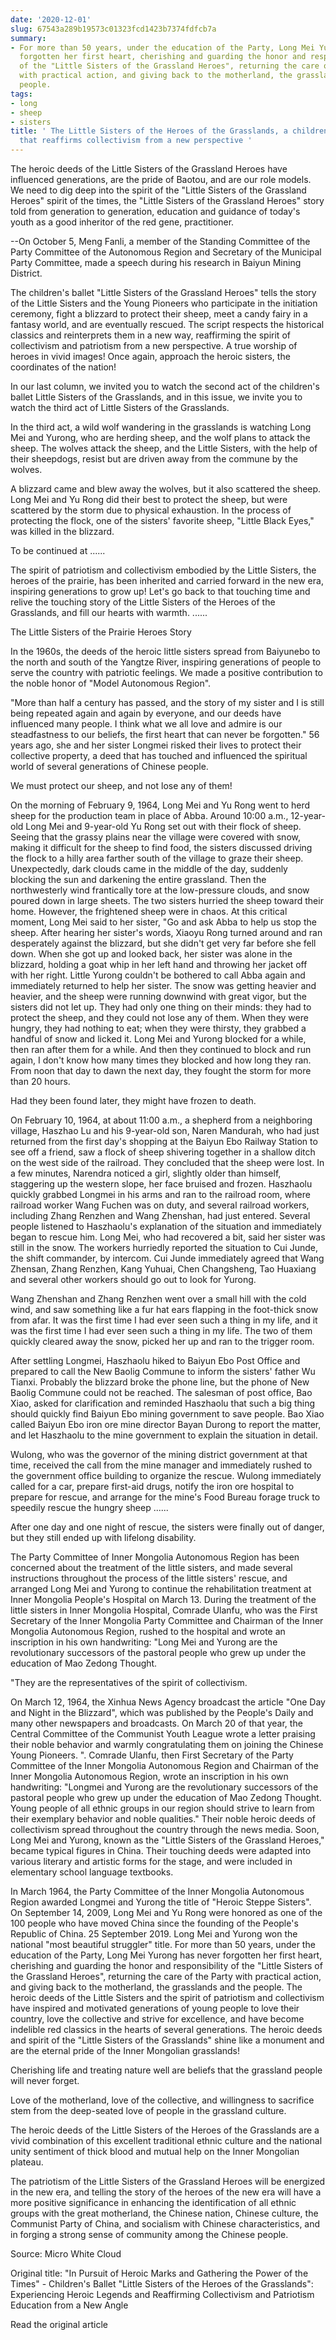 ```yaml
---
date: '2020-12-01'
slug: 67543a289b19573c01323fcd1423b7374fdfcb7a
summary:
- For more than 50 years, under the education of the Party, Long Mei Yurong has never
  forgotten her first heart, cherishing and guarding the honor and responsibility
  of the "Little Sisters of the Grassland Heroes", returning the care of the Party
  with practical action, and giving back to the motherland, the grasslands and the
  people.
tags:
- long
- sheep
- sisters
title: ' The Little Sisters of the Heroes of the Grasslands, a children''s ballet
  that reaffirms collectivism from a new perspective '
---
```


 The heroic deeds of the Little Sisters of the Grassland Heroes have influenced generations, are the pride of Baotou, and are our role models. We need to dig deep into the spirit of the "Little Sisters of the Grassland Heroes" spirit of the times, the "Little Sisters of the Grassland Heroes" story told from generation to generation, education and guidance of today's youth as a good inheritor of the red gene, practitioner.

--On October 5, Meng Fanli, a member of the Standing Committee of the Party Committee of the Autonomous Region and Secretary of the Municipal Party Committee, made a speech during his research in Baiyun Mining District.

The children's ballet "Little Sisters of the Grassland Heroes" tells the story of the Little Sisters and the Young Pioneers who participate in the initiation ceremony, fight a blizzard to protect their sheep, meet a candy fairy in a fantasy world, and are eventually rescued. The script respects the historical classics and reinterprets them in a new way, reaffirming the spirit of collectivism and patriotism from a new perspective. A true worship of heroes in vivid images! Once again, approach the heroic sisters, the coordinates of the nation!

In our last column, we invited you to watch the second act of the children's ballet Little Sisters of the Grasslands, and in this issue, we invite you to watch the third act of Little Sisters of the Grasslands.

In the third act, a wild wolf wandering in the grasslands is watching Long Mei and Yurong, who are herding sheep, and the wolf plans to attack the sheep. The wolves attack the sheep, and the Little Sisters, with the help of their sheepdogs, resist but are driven away from the commune by the wolves.

A blizzard came and blew away the wolves, but it also scattered the sheep. Long Mei and Yu Rong did their best to protect the sheep, but were scattered by the storm due to physical exhaustion. In the process of protecting the flock, one of the sisters' favorite sheep, "Little Black Eyes," was killed in the blizzard.

To be continued at ......

The spirit of patriotism and collectivism embodied by the Little Sisters, the heroes of the prairie, has been inherited and carried forward in the new era, inspiring generations to grow up! Let's go back to that touching time and relive the touching story of the Little Sisters of the Heroes of the Grasslands, and fill our hearts with warmth. ......

The Little Sisters of the Prairie Heroes Story

In the 1960s, the deeds of the heroic little sisters spread from Baiyunebo to the north and south of the Yangtze River, inspiring generations of people to serve the country with patriotic feelings. We made a positive contribution to the noble honor of "Model Autonomous Region".

"More than half a century has passed, and the story of my sister and I is still being repeated again and again by everyone, and our deeds have influenced many people. I think what we all love and admire is our steadfastness to our beliefs, the first heart that can never be forgotten." 56 years ago, she and her sister Longmei risked their lives to protect their collective property, a deed that has touched and influenced the spiritual world of several generations of Chinese people.

We must protect our sheep, and not lose any of them!

On the morning of February 9, 1964, Long Mei and Yu Rong went to herd sheep for the production team in place of Abba. Around 10:00 a.m., 12-year-old Long Mei and 9-year-old Yu Rong set out with their flock of sheep. Seeing that the grassy plains near the village were covered with snow, making it difficult for the sheep to find food, the sisters discussed driving the flock to a hilly area farther south of the village to graze their sheep. Unexpectedly, dark clouds came in the middle of the day, suddenly blocking the sun and darkening the entire grassland. Then the northwesterly wind frantically tore at the low-pressure clouds, and snow poured down in large sheets. The two sisters hurried the sheep toward their home. However, the frightened sheep were in chaos. At this critical moment, Long Mei said to her sister, "Go and ask Abba to help us stop the sheep. After hearing her sister's words, Xiaoyu Rong turned around and ran desperately against the blizzard, but she didn't get very far before she fell down. When she got up and looked back, her sister was alone in the blizzard, holding a goat whip in her left hand and throwing her jacket off with her right. Little Yurong couldn't be bothered to call Abba again and immediately returned to help her sister. The snow was getting heavier and heavier, and the sheep were running downwind with great vigor, but the sisters did not let up. They had only one thing on their minds: they had to protect the sheep, and they could not lose any of them. When they were hungry, they had nothing to eat; when they were thirsty, they grabbed a handful of snow and licked it. Long Mei and Yurong blocked for a while, then ran after them for a while. And then they continued to block and run again, I don't know how many times they blocked and how long they ran. From noon that day to dawn the next day, they fought the storm for more than 20 hours.

Had they been found later, they might have frozen to death.

On February 10, 1964, at about 11:00 a.m., a shepherd from a neighboring village, Haszhao Lu and his 9-year-old son, Naren Mandurah, who had just returned from the first day's shopping at the Baiyun Ebo Railway Station to see off a friend, saw a flock of sheep shivering together in a shallow ditch on the west side of the railroad. They concluded that the sheep were lost. In a few minutes, Narendra noticed a girl, slightly older than himself, staggering up the western slope, her face bruised and frozen. Haszhaolu quickly grabbed Longmei in his arms and ran to the railroad room, where railroad worker Wang Fuchen was on duty, and several railroad workers, including Zhang Renzhen and Wang Zhenshan, had just entered. Several people listened to Haszhaolu's explanation of the situation and immediately began to rescue him. Long Mei, who had recovered a bit, said her sister was still in the snow. The workers hurriedly reported the situation to Cui Junde, the shift commander, by intercom. Cui Junde immediately agreed that Wang Zhensan, Zhang Renzhen, Kang Yuhuai, Chen Changsheng, Tao Huaxiang and several other workers should go out to look for Yurong.

Wang Zhenshan and Zhang Renzhen went over a small hill with the cold wind, and saw something like a fur hat ears flapping in the foot-thick snow from afar. It was the first time I had ever seen such a thing in my life, and it was the first time I had ever seen such a thing in my life. The two of them quickly cleared away the snow, picked her up and ran to the trigger room.

After settling Longmei, Haszhaolu hiked to Baiyun Ebo Post Office and prepared to call the New Baolig Commune to inform the sisters' father Wu Tianxi. Probably the blizzard broke the phone line, but the phone of New Baolig Commune could not be reached. The salesman of post office, Bao Xiao, asked for clarification and reminded Haszhaolu that such a big thing should quickly find Baiyun Ebo mining government to save people. Bao Xiao called Baiyun Ebo iron ore mine director Bayan Durong to report the matter, and let Haszhaolu to the mine government to explain the situation in detail.

Wulong, who was the governor of the mining district government at that time, received the call from the mine manager and immediately rushed to the government office building to organize the rescue. Wulong immediately called for a car, prepare first-aid drugs, notify the iron ore hospital to prepare for rescue, and arrange for the mine's Food Bureau forage truck to speedily rescue the hungry sheep ......

After one day and one night of rescue, the sisters were finally out of danger, but they still ended up with lifelong disability.

The Party Committee of Inner Mongolia Autonomous Region has been concerned about the treatment of the little sisters, and made several instructions throughout the process of the little sisters' rescue, and arranged Long Mei and Yurong to continue the rehabilitation treatment at Inner Mongolia People's Hospital on March 13. During the treatment of the little sisters in Inner Mongolia Hospital, Comrade Ulanfu, who was the First Secretary of the Inner Mongolia Party Committee and Chairman of the Inner Mongolia Autonomous Region, rushed to the hospital and wrote an inscription in his own handwriting: "Long Mei and Yurong are the revolutionary successors of the pastoral people who grew up under the education of Mao Zedong Thought.

"They are the representatives of the spirit of collectivism.

On March 12, 1964, the Xinhua News Agency broadcast the article "One Day and Night in the Blizzard", which was published by the People's Daily and many other newspapers and broadcasts. On March 20 of that year, the Central Committee of the Communist Youth League wrote a letter praising their noble behavior and warmly congratulating them on joining the Chinese Young Pioneers. ". Comrade Ulanfu, then First Secretary of the Party Committee of the Inner Mongolia Autonomous Region and Chairman of the Inner Mongolia Autonomous Region, wrote an inscription in his own handwriting: "Longmei and Yurong are the revolutionary successors of the pastoral people who grew up under the education of Mao Zedong Thought. Young people of all ethnic groups in our region should strive to learn from their exemplary behavior and noble qualities." Their noble heroic deeds of collectivism spread throughout the country through the news media. Soon, Long Mei and Yurong, known as the "Little Sisters of the Grassland Heroes," became typical figures in China. Their touching deeds were adapted into various literary and artistic forms for the stage, and were included in elementary school language textbooks.

In March 1964, the Party Committee of the Inner Mongolia Autonomous Region awarded Longmei and Yurong the title of "Heroic Steppe Sisters". On September 14, 2009, Long Mei and Yu Rong were honored as one of the 100 people who have moved China since the founding of the People's Republic of China. 25 September 2019. Long Mei and Yurong won the national "most beautiful struggler" title. For more than 50 years, under the education of the Party, Long Mei Yurong has never forgotten her first heart, cherishing and guarding the honor and responsibility of the "Little Sisters of the Grassland Heroes", returning the care of the Party with practical action, and giving back to the motherland, the grasslands and the people. The heroic deeds of the Little Sisters and the spirit of patriotism and collectivism have inspired and motivated generations of young people to love their country, love the collective and strive for excellence, and have become indelible red classics in the hearts of several generations. The heroic deeds and spirit of the "Little Sisters of the Grasslands" shine like a monument and are the eternal pride of the Inner Mongolian grasslands!

Cherishing life and treating nature well are beliefs that the grassland people will never forget.

Love of the motherland, love of the collective, and willingness to sacrifice stem from the deep-seated love of people in the grassland culture.

The heroic deeds of the Little Sisters of the Heroes of the Grasslands are a vivid combination of this excellent traditional ethnic culture and the national unity sentiment of thick blood and mutual help on the Inner Mongolian plateau.

The patriotism of the Little Sisters of the Grassland Heroes will be energized in the new era, and telling the story of the heroes of the new era will have a more positive significance in enhancing the identification of all ethnic groups with the great motherland, the Chinese nation, Chinese culture, the Communist Party of China, and socialism with Chinese characteristics, and in forging a strong sense of community among the Chinese people.

Source: Micro White Cloud

Original title: "In Pursuit of Heroic Marks and Gathering the Power of the Times" - Children's Ballet "Little Sisters of the Heroes of the Grasslands": Experiencing Heroic Legends and Reaffirming Collectivism and Patriotism Education from a New Angle

Read the original article

 
        